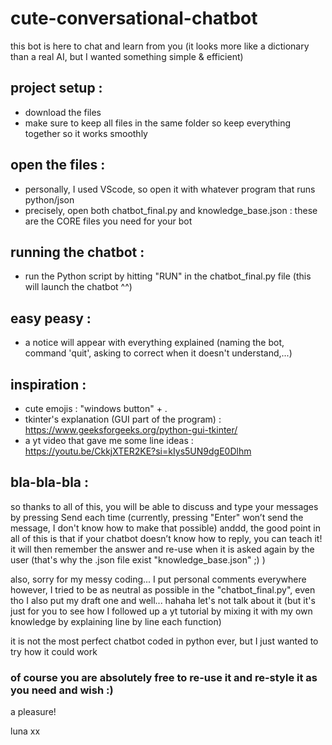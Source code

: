 # cute-conversational-chatbot

this bot is here to chat and learn from you (it looks more like a dictionary than a real AI, but I wanted something simple & efficient)

## project setup :
- download the files
- make sure to keep all files in the same folder so keep everything together so it works smoothly

## open the files :
- personally, I used VScode, so open it with whatever program that runs python/json 
- precisely, open both chatbot_final.py and knowledge_base.json : these are the CORE files you need for your bot

## running the chatbot :
- run the Python script by hitting "RUN" in the chatbot_final.py file (this will launch the chatbot ^^)

## easy peasy :
- a notice will appear with everything explained (naming the bot, command 'quit', asking to correct when it doesn't understand,...)

## inspiration :
- cute emojis : "windows button" + .
- tkinter's explanation (GUI part of the program) : https://www.geeksforgeeks.org/python-gui-tkinter/
- a yt video that gave me some line ideas : https://youtu.be/CkkjXTER2KE?si=kIys5UN9dgE0Dlhm

## bla-bla-bla :
so thanks to all of this, you will be able to discuss and type your messages by pressing Send each time (currently, pressing "Enter" won’t send the message, I don't know how to make that possible)
anddd, the good point in all of this is that if your chatbot doesn’t know how to reply, you can teach it! it will then remember the answer and re-use when it is asked again by the user (that's why the .json file exist "knowledge_base.json" ;) )

also, sorry for my messy coding... I put personal comments everywhere
however, I tried to be as neutral as possible in the "chatbot_final.py", even tho I also put my draft one and well... hahaha let's not talk about it (but it's just for you to see how I followed up a yt tutorial by mixing it with my own knowledge by explaining line by line each function)

it is not the most perfect chatbot coded in python ever, but I just wanted to try how it could work

### of course you are absolutely free to re-use it and re-style it as you need and wish :)




a pleasure!

luna xx
